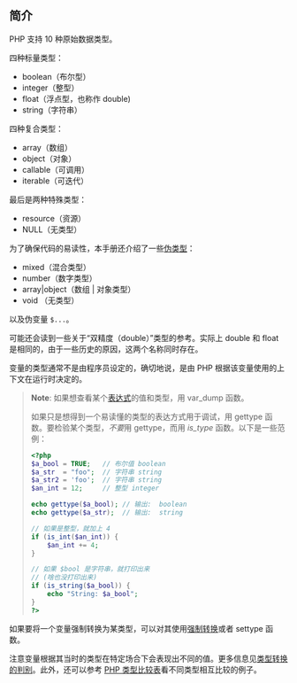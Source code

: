 简介
----

PHP 支持 10 种原始数据类型。

四种标量类型：

-   <span class="simpara"> <span class="type">boolean</span>（布尔型）
    </span>
-   <span class="simpara"> <span class="type">integer</span>（整型）
    </span>
-   <span class="simpara"> <span
    class="type">float</span>（浮点型，也称作 <span
    class="type">double</span>) </span>
-   <span class="simpara"> <span class="type">string</span>（字符串）
    </span>

四种复合类型：

-   <span class="simpara"> <span class="type">array</span>（数组）
    </span>
-   <span class="simpara"> <span class="type">object</span>（对象）
    </span>
-   <span class="simpara"> <span class="type">callable</span>（可调用）
    </span>
-   <span class="simpara"> <span class="type">iterable</span>（可迭代）
    </span>

最后是两种特殊类型：

-   <span class="simpara"> <span class="type">resource</span>（资源）
    </span>
-   <span class="simpara"> <span class="type">NULL</span>（无类型）
    </span>

为了确保代码的易读性，本手册还介绍了一些<a href="/language/pseudo-types.html" class="link">伪类型</a>：

-   <span class="simpara"> <span class="type">mixed</span>（混合类型）
    </span>
-   <span class="simpara"> <span class="type">number</span>（数字类型）
    </span>
-   <span class="simpara"> <span class="type">array\|object</span>（数组
    \| 对象类型） </span>
-   <span class="simpara"> <span class="type">void</span> （无类型）
    </span>

以及伪变量 `$...`。

可能还会读到一些关于“双精度（double）”类型的参考。实际上 double 和 float
是相同的，由于一些历史的原因，这两个名称同时存在。

变量的类型通常不是由程序员设定的，确切地说，是由 PHP
根据该变量使用的上下文在运行时决定的。

> **Note**: <span class="simpara">
> 如果想查看某个<a href="/language/expressions.html" class="link">表达式</a>的值和类型，用
> <span class="function">var\_dump</span> 函数。 </span>
>
> 如果只是想得到一个易读懂的类型的表达方式用于调试，用 <span
> class="function">gettype</span> 函数。要检验某个类型，*不要*用 <span
> class="function">gettype</span>，而用 *is\_<span
> class="replaceable">type</span>* 函数。以下是一些范例：
>
> ``` php
> <?php
> $a_bool = TRUE;   // 布尔值 boolean
> $a_str  = "foo";  // 字符串 string
> $a_str2 = 'foo';  // 字符串 string
> $an_int = 12;     // 整型 integer
>
> echo gettype($a_bool); // 输出:  boolean
> echo gettype($a_str);  // 输出:  string
>
> // 如果是整型，就加上 4
> if (is_int($an_int)) {
>     $an_int += 4;
> }
>
> // 如果 $bool 是字符串，就打印出来
> // (啥也没打印出来)
> if (is_string($a_bool)) {
>     echo "String: $a_bool";
> }
> ?>
> ```

如果要将一个变量强制转换为某类型，可以对其使用<a href="/language/types/type-juggling.html#language.types.typecasting" class="link">强制转换</a>或者
<span class="function">settype</span> 函数。

注意变量根据其当时的类型在特定场合下会表现出不同的值。更多信息见<a href="/language/types/type-juggling.html" class="link">类型转换的判别</a>。此外，还可以参考
<a href="/types/comparisons.html" class="link">PHP 类型比较表</a>看不同类型相互比较的例子。
